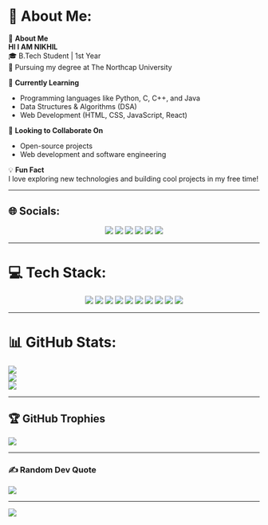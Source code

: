 # 💫 About Me:
🚀 **About Me**  
**HI I AM NIKHIL**  
🎓 B.Tech Student | 1st Year  
📍 Pursuing my degree at The Northcap University  

🌱 **Currently Learning**  
- Programming languages like Python, C, C++, and Java  
- Data Structures & Algorithms (DSA)  
- Web Development (HTML, CSS, JavaScript, React)  

🤝 **Looking to Collaborate On**  
- Open-source projects  
- Web development and software engineering  

💡 **Fun Fact**  
I love exploring new technologies and building cool projects in my free time!

---

## 🌐 Socials:
<p align="center">
  <a href="https://www.linkedin.com/in/nikhil-kumar-1b7757359/"><img src="https://img.shields.io/badge/LinkedIn-%230077B5.svg?logo=linkedin&logoColor=white" /></a>
  <a href="https://discord.gg/nikhildhuria01"><img src="https://img.shields.io/badge/Discord-%237289DA.svg?logo=discord&logoColor=white" /></a>
  <a href="https://facebook.com/NikhilDhuria"><img src="https://img.shields.io/badge/Facebook-%231877F2.svg?logo=Facebook&logoColor=white" /></a>
  <a href="https://instagram.com/nikhildhuria01"><img src="https://img.shields.io/badge/Instagram-%23E4405F.svg?logo=Instagram&logoColor=white" /></a>
  <a href="https://x.com/NikhilDhuria01"><img src="https://img.shields.io/badge/X-black.svg?logo=X&logoColor=white" /></a>
  <a href="mailto:nikhildhuria01@gmail.com"><img src="https://img.shields.io/badge/Email-D14836?logo=gmail&logoColor=white" /></a>
</p>

---

# 💻 Tech Stack:
<p align="center">
  <img src="https://img.shields.io/badge/C-%2300599C.svg?style=for-the-badge&logo=c&logoColor=white" />
  <img src="https://img.shields.io/badge/C++-%2300599C.svg?style=for-the-badge&logo=c%2B%2B&logoColor=white" />
  <img src="https://img.shields.io/badge/HTML5-%23E34F26.svg?style=for-the-badge&logo=html5&logoColor=white" />
  <img src="https://img.shields.io/badge/CSS3-%231572B6.svg?style=for-the-badge&logo=css3&logoColor=white" />
  <img src="https://img.shields.io/badge/JavaScript-%23F7DF1E.svg?style=for-the-badge&logo=javascript&logoColor=black" />
  <img src="https://img.shields.io/badge/React-%2320232a.svg?style=for-the-badge&logo=react&logoColor=%2361DAFB" />
  <img src="https://img.shields.io/badge/SQL-%2300C8FF.svg?style=for-the-badge&logo=sqlite&logoColor=white" />
  <img src="https://img.shields.io/badge/MongoDB-%2347A248.svg?style=for-the-badge&logo=mongodb&logoColor=white" />
  <img src="https://img.shields.io/badge/WordPress-%23117AC9.svg?style=for-the-badge&logo=WordPress&logoColor=white" />
  <img src="https://img.shields.io/badge/Canva-%2300C4CC.svg?style=for-the-badge&logo=Canva&logoColor=white" />
</p>

---

# 📊 GitHub Stats:
![](https://github-readme-stats.vercel.app/api?username=Nikhildhuria01&theme=dark&hide_border=false&include_all_commits=false&count_private=false)<br/>
![](https://github-readme-streak-stats.herokuapp.com/?user=Nikhildhuria01&theme=dark&hide_border=false)<br/>
![](https://github-readme-stats.vercel.app/api/top-langs/?username=Nikhildhuria01&theme=dark&hide_border=false&include_all_commits=false&count_private=false&layout=compact)

---

## 🏆 GitHub Trophies
![](https://github-profile-trophy.vercel.app/?username=Nikhildhuria01&theme=radical&no-frame=false&no-bg=false&margin-w=4)

---

### ✍️ Random Dev Quote
![](https://quotes-github-readme.vercel.app/api?type=horizontal&theme=radical)

---

[![](https://visitcount.itsvg.in/api?id=Nikhildhuria01&icon=9&color=10)](https://visitcount.itsvg.in)

<!-- Proudly created with GPRM ( https://gprm.itsvg.in ) -->


